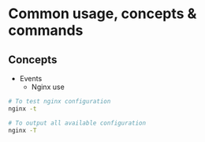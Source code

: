 # Common usage, concepts & commands

## Concepts
- Events
  * Nginx use 



``` bash
# To test nginx configuration
nginx -t

# To output all available configuration
nginx -T
```